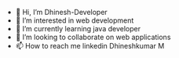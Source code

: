 - 👋 Hi, I’m Dhinesh-Developer
- 👀 I’m interested in web development
- 🌱 I’m currently learning java developer
- 💞️ I’m looking to collaborate on web applications
- 📫 How to reach me linkedin Dhineshkumar M


<!---
Dhinesh-Developer/Dhinesh-Developer is a ✨ special ✨ repository because its `README.md` (this file) appears on your GitHub profile.
You can click the Preview link to take a look at your changes.
--->
